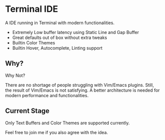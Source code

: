 # **T**erminal **IDE**

A IDE running in Terminal with modern functionalities.

* Extremely Low buffer latency  using Static Line and Gap Buffer
* Great defaults out of box without extra tweaks
* Builtin Color Themes
* Builtin Hover, Autocomplete, Linting support

## Why?

Why Not?

There are no shortage of people struggling with Vim/Emacs plugins. Still, the result of Vim/Emacs is not satisfying. A better architecture is needed for modern performance and functionalities.

## Current Stage

Only Text Buffers and Color Themes are supported currently.

Feel free to join me if you also agree with the idea.